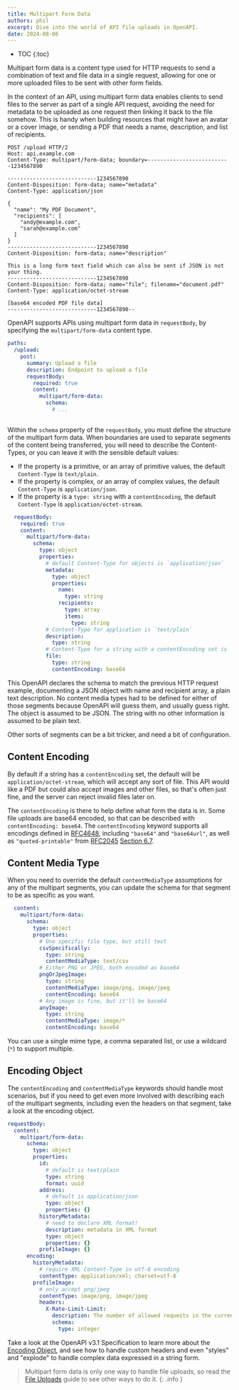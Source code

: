 ```yaml
---
title: Multipart Form Data
authors: phil
excerpt: Dive into the world of API file uploads in OpenAPI.
date: 2024-08-06
---
```


- TOC
{:toc}

Multipart form data is a content type used for HTTP requests to send a combination of text and file data in a single request, allowing for one or more uploaded files to be sent with other form fields. 

In the context of an API, using multipart form data enables clients to send files to the server as part of a single API request, avoiding the need for metadata to be uploaded as one request then linking it back to the file somehow. This is handy when building resources that might have an avatar or a cover image, or sending a PDF that needs a name, description, and list of recipients.

```http
POST /upload HTTP/2
Host: api.example.com
Content-Type: multipart/form-data; boundary=--------------------------1234567890

----------------------------1234567890
Content-Disposition: form-data; name="metadata"
Content-Type: application/json

{
  "name": "My PDF Document",
  "recipients": [
    "andy@example.com",
    "sarah@example.com"
  ]
}
----------------------------1234567890
Content-Disposition: form-data; name="description"

This is a long form text field which can also be sent if JSON is not your thing.
----------------------------1234567890
Content-Disposition: form-data; name="file"; filename="document.pdf"
Content-Type: application/octet-stream

[base64 encoded PDF file data]
----------------------------1234567890--
```

OpenAPI supports APIs using multipart form data in `requestBody`, by specifying the `multipart/form-data` content type. 

```yaml
paths:
  /upload:
    post:
      summary: Upload a file
      description: Endpoint to upload a file
      requestBody:
        required: true
        content:
          multipart/form-data:
            schema:
              # ...
                
```

Within the `schema` property of the `requestBody`, you must define the structure of the multipart form data. When boundaries are used to separate segments of the content being transferred, you will need to describe the Content-Types, or you can leave it with the sensible default values:

- If the property is a primitive, or an array of primitive values, the default `Content-Type` is `text/plain`.
- If the property is complex, or an array of complex values, the default `Content-Type` is `application/json`.
- If the property is a `type: string` with a `contentEncoding`, the default `Content-Type` is `application/octet-stream`.


```yaml
  requestBody:
    required: true
    content:
      multipart/form-data:
        schema:
          type: object
          properties:
            # default Content-Type for objects is `application/json`
            metadata: 
              type: object
              properties: 
                name: 
                  type: string
                recipients:
                  type: array
                  items: 
                    type: string
            # Content-Type for application is `text/plain`
            description:
              type: string
            # Content-Type for a string with a contentEncoding set is `application/octet-stream`
            file:
              type: string
              contentEncoding: base64
```


This OpenAPI declares the schema to match the previous HTTP request example, documenting a JSON object with name and recipient array, a plain text description. No content media types had to be defined for either of those segments because OpenAPI will guess them, and usually guess right. The object is assumed to be JSON. The string with no other information is assumed to be plain text.

Other sorts of segments can be a bit tricker, and need a bit of configuration.

## Content Encoding

By default if a string has a `contentEncoding` set, the default will be `application/octet-stream`, which will accept any sort of file. This API would like a PDF but could also accept images and other files, so that's often just fine, and the server can reject invalid files later on.

The `contentEncoding` is there to help define what form the data is in. Some file uploads are base64 encoded, so that can be described with `contentEncoding: base64`. The `contentEncoding` keyword supports all encodings defined in [RFC4648](https://www.rfc-editor.org/rfc/rfc4648), including `"base64"` and `"base64url"`, as well as `"quoted-printable"` from [RFC2045](https://www.rfc-editor.org/rfc/rfc2045) [Section 6.7](https://www.rfc-editor.org/rfc/rfc2045#section-6.7). 

## Content Media Type

When you need to override the default `contentMediaType` assumptions for any of the multipart segments, you can update the schema for that segment to be as specific as you want.

```yaml
  content:
    multipart/form-data:
      schema:
        type: object
        properties:
          # One specific file type, but still text
          csvSpecifically:
            type: string
            contentMediaType: text/csv
          # Either PNG or JPEG, both encoded as base64
          pngOrJpegImage:
            type: string
            contentMediaType: image/png, image/jpeg
            contentEncoding: base64
          # Any image is fine, but it'll be base64
          anyImage:
            type: string
            contentMediaType: image/*
            contentEncoding: base64
```

You can use a single mime type, a comma separated list, or use a wildcard (`*`) to support multiple.

## Encoding Object

The `contentEncoding` and `contentMediaType` keywords should handle most scenarios, but if you need to get even more involved with describing each of the multipart segments, including even the headers on that segment, take a look at the encoding object.

```yaml
requestBody:
  content:
    multipart/form-data:
      schema:
        type: object
        properties:
          id:
            # default is text/plain
            type: string
            format: uuid
          address:
            # default is application/json
            type: object
            properties: {}
          historyMetadata:
            # need to declare XML format!
            description: metadata in XML format
            type: object
            properties: {}
          profileImage: {}
      encoding:
        historyMetadata:
          # require XML Content-Type in utf-8 encoding
          contentType: application/xml; charset=utf-8
        profileImage:
          # only accept png/jpeg
          contentType: image/png, image/jpeg
          headers:
            X-Rate-Limit-Limit:
              description: The number of allowed requests in the current period
              schema:
                type: integer
```

Take a look at the OpenAPI v3.1 Specification to learn more about the [Encoding Object](https://spec.openapis.org/oas/v3.1.0#encoding-object), and see how to handle custom headers and even "styles" and "explode" to handle complex data expressed in a string form.

> Multipart form data is only one way to handle file uploads, so read the [File Uploads](_guides/openapi/specification/v3.1/advanced/file-uploads.md) guide to see other ways to do it.
{: .info }
